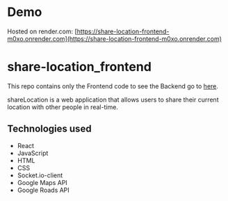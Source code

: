 # Demo
Hosted on render.com: [https://share-location-frontend-m0xo.onrender.com](https://share-location-frontend-m0xo.onrender.com)

# share-location_frontend
This repo contains only the Frontend code to see the Backend go to [here](https://github.com/I7RANK/share-location_backend).

shareLocation is a web application that allows users to share their current location with other people in real-time.

## Technologies used
- React
- JavaScript
- HTML
- CSS
- Socket.io-client
- Google Maps API
- Google Roads API
